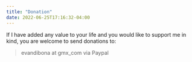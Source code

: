 ```yaml
---
title: "Donation"
date: 2022-06-25T17:16:32-04:00
---
```


If I have added any value to your life and you would like to support me in kind, you are welcome to send donations to: 


> evandibona at gmx_com via Paypal
